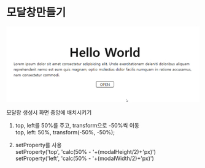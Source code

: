 # 모달창만들기

![modal](./modal.gif)

모달창 생성시 화면 중앙에 배치시키기

1. top, left를 50%를 주고, transform으로 -50%씩 이동<br>
top, left: 50%, transform(-50%, -50%);

2. setProperty를 사용<br>
setProperty('top', 'calc(50% - '+(modalHeight/2)+'px)')<br>
setProperty('left', 'calc(50% - '+(modalWidth/2)+'px)')